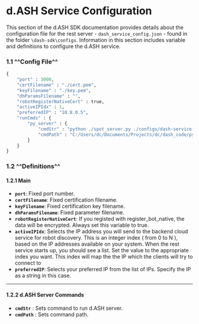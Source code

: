 # d.ASH Service Configuration

This section of the d.ASH SDK documentation provides details about the configuration file for the rest server - `dash_service_config.json` - found in the folder `\dash-sdk\configs`. Information in this section includes variable and definitions to configure the d.ASH service.

### 1.1 ^^Config File^^

``` python
{
    "port" : 3000,
    "certFilename" : "./cert.pem",
    "keyFilename" : "./key.pem",
    "dhParamsFilename" : "",
    "robotRegisterNativeCert" : true,
    "activeIPIdx" : 1, 
    "preferredIP" : "10.8.0.5", 
    "runCmds" : {
        "py_server" : {
            "cmdStr" : "python ./spot_server.py ./configs/dash-service-config.json <!TOKEN!>",
            "cmdPath" : "C:/Users/dc/Documents/Projects/dc/dash_code/py_server"
        }
    }
}
```

### 1.2 ^^Definitions^^

#### 1.2.1 Main

- **`port`**: Fixed port number.
- **`certFilename`**: Fixed certification filename.
- **`keyFilename`**: Fixed certification key filename.
- **`dhParamsFilename`**: Fixed parameter filename.
- **`robotRegisterNativeCert`**:  If you registed with register_bot_native, the data will be encrypted. Always set this variable to true.
- **`activeIPIdx`**: Selects the IP address you will send to the backend cloud service for robot discovery. This is an integer index ( from 0 to N ), based on the IP addresses available on your system. When the rest service starts up, you should see a list. Set the value to the appropriate index you want. This index will map the the IP which the clients will try to connect to
- **`preferredIP`**: Selects your preferred IP from the list of IPs. Specify the IP as a string in this case.

---

#### 1.2.2 d.ASH Server Commands

- **`cmdStr`** : Sets command to run d.ASH server.
- **`cmdPath`** : Sets command path.
